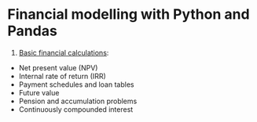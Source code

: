 # Financial modelling with Python and Pandas

1. [Basic financial calculations](https://smirnov-am.github.io/2018/12/24/basic-financial-calculations.html):
- Net present value (NPV)
- Internal rate of return (IRR)
- Payment schedules and loan tables
- Future value
- Pension and accumulation problems
- Continuously compounded interest